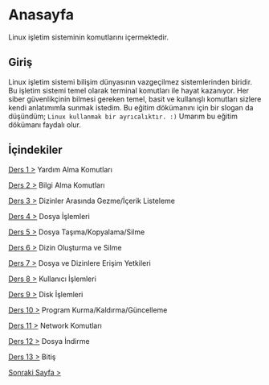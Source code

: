 # Anasayfa
Linux işletim sisteminin komutlarını içermektedir.

## Giriş
Linux işletim sistemi bilişim dünyasının vazgeçilmez sistemlerinden biridir. Bu işletim sistemi temel olarak terminal komutları ile hayat kazanıyor. Her siber güvenlikçinin bilmesi gereken temel, basit ve kullanışlı komutları sizlere kendi anlatımımla sunmak istedim. Bu eğitim dökümanını için bir slogan da düşündüm;
` Linux kullanmak bir ayrıcalıktır. :) `
Umarım bu eğitim dökümanı faydalı olur.

## İçindekiler


[Ders 1 >](https://saricayemre.github.io/linuxkomutsatiridersleri-ders1/)   Yardım Alma Komutları

[Ders 2 >](https://saricayemre.github.io/ders2/)   Bilgi Alma Komutları

[Ders 3 >](https://saricayemre.github.io/ders3/)   Dizinler Arasında Gezme/İçerik Listeleme

[Ders 4 >](https://saricayemre.github.io/ders4/)   Dosya İşlemleri

[Ders 5 >](https://saricayemre.github.io/ders5/)   Dosya Taşıma/Kopyalama/Silme

[Ders 6 >](https://saricayemre.github.io/ders6/)   Dizin Oluşturma ve Silme

[Ders 7 >](https://saricayemre.github.io/ders7/)   Dosya ve Dizinlere Erişim Yetkileri

[Ders 8 >](https://saricayemre.github.io/ders8/)   Kullanıcı İşlemleri

[Ders 9 >](https://saricayemre.github.io/ders9/)   Disk İşlemleri

[Ders 10 >](https://saricayemre.github.io/ders10/) Program Kurma/Kaldırma/Güncelleme

[Ders 11 >](https://saricayemre.github.io/ders11/) Network Komutları

[Ders 12 >](https://saricayemre.github.io/ders12/) Dosya İndirme

[Ders 13 >](https://saricayemre.github.io/ders13/) Bitiş

[Sonraki Sayfa >](https://saricayemre.github.io/linuxkomutsatiridersleri-ders1/)

